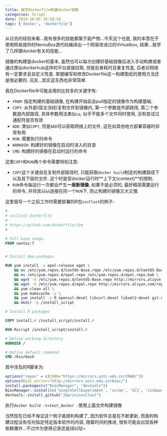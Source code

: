 ```yaml
---
title: 编写Dockerfile构建docker镜像
categories: Script
date: 2019-10-05 16:58:54
tags: ['docker', 'dockerfile']
---
```


从过去的经验来看...我有很多的技能都属于副产物...今天这个也是, 我的本意在于使用网易提供的NemuBox源代码编译出一个网易改进过的Virtualbox, 结果...我学了几样跟docker有关的技能...

<!-- 摘要部分 -->
<!-- more -->

镜像的构建是docker的基本, 虽然也可以每次创建好基础镜像后进入手动构建或者通过类似dockerhub这样的平台直接拉取, 但是前者耗时且重复性差, 后者对网络有一定要求且自定义性差. 掌握编写和修改Dockerfile这一构建图纸的使用方法还是很必要的. 况且...其实这东西也非常简单.

我在Dockerfile中可能会用的比较多的关键字有:

- `FROM`: 指定构建的基础镜像, 在构建开始前会pull指定的镜像作为构建基础.
- `COPY`: 从外部(宿主流经)复制文件到镜像内, 第一个参数是外部路径, 第二个参数是内部路径, 具体参数用法类似`cp`, 似乎不能多个文件同时使用, 没有尝试过通配符是否有效
- `ADD`: 类似`COPY`, 但是`ADD`可以获取网络上的文件, 这在向其他地方部署容器时非常有用
- `RUN`: 需要执行的命令
- `WORKDIR`: 构建好的镜像在启动时进入的目录
- `CMD`: 构建好的镜像在启动时运行的命令

这里`COPY`和`RUN`两个命令需要特别注意:

- `COPY`这个关键自在复制外部路径时, 只能获取`docker build`制定的构建路径下以及其下层的文件. 这个时是受docker运行时**上下文(context)**的限制. 
- `RUN`命令每运行一次都会产生**一层新镜像**, 如果不是必须的, 最好精简需要运行的命令, 并将其以`&&`连接在同一个`RUN`下, 防止构建的镜像又大又慢.

这里我写一个之前工作时需要部署的R包`sscClust`的例子:

```Dockerfile
#
# sscClust Dockerfile
#
# https://github.com/dockerfile/fpm
#

# Pull base image.
FROM centos:7


# Install dep-packages

RUN yum install -y epel-release wget \
    && mv /etc/yum.repos.d/CentOS-Base.repo /etc/yum.repos.d/CentOS-Base.repo.bak \
    && mv /etc/yum.repos.d/epel.repo /etc/yum.repos.d/epel.repo.bak \
    && wget -O /etc/yum.repos.d/CentOS-Base.repo http://mirrors.aliyun.com/repo/Centos-7.repo \
    && wget -O /etc/yum.repos.d/epel.repo http://mirrors.aliyun.com/repo/epel-7.repo \
    && yum clean all \
    && yum makecache -y \
    && yum install -y R openssl-devel libcurl-devel libxml2-devel gsl-devel \
    && mkdir -p /install_script

# Install R packages

COPY install.r /install_script/install.r

RUN Rscript /install_script/install.r

# Define working directory.
WORKDIR /

# Define default command.
CMD /bin/bash
```

其中涉及的R脚本为:

```r
options("repos" = c(CRAN="https://mirrors.ustc.edu.cn/CRAN/"))
options(BioC_mirror="http://mirrors.ustc.edu.cn/bioc/")
install.packages(c("BiocManager", "devtools"))
BiocManager::install(c('SingleCellExperiment', 'scran', 'SC3', 'zinbwave', 'BiocParallel'))
devtools::install_github("Japrin/sscClust")   
```

执行`docker build -t=test_docker .`使用上面文件构建镜像

当然现在已经不保证这个例子能顺利构建了, 因为软件总是在不断更新, 而我的构建过程没有任何指定特定版本软件的内容, 随着时间的推进, 很有可能会出现各种依赖爆炸...不过作为使用记录还是阔以哒~